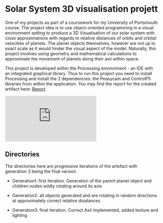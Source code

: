 # Solar System 3D visualisation projett
One of my projects as part of a coursework for my University of Portsmouth course. The project idea is to use object-oriented programming in a visual environment setting to produce a 3D Visualisation of our solar system with close approximations with regards to relative distances of orbits and orbital velocities of planets. The planet objects themselves, however are not up to exact scale as it would hinder the visual aspect of the model. Naturally, this project involves using geometry and mathematical calculations to approximate the movement of planets along their axii within space.

This project is developed within the Processing environment - an IDE with an integrated graphical library. Thus to run this project you need to install Processing and install the 2 dependencies: the Peasycam and ControlP5 libraries from within the application.
You may find the report for the created artifact here: [Report](https://github.com/ogrruz/solar-visual/blob/main/report.pdf)

![2024-01-04 17-36-57](https://github.com/ogrruz/solar-visual/blob/main/report.pdf)

## Directories

The directories here are progressive iterations of the artefact with generation 3 being the final version

* Generation1: first iteration. Generation of the parent planet object and children nodes wildly rotating around its axis

* Generation2: all objects generated and are rotating in random directions at approximately correct relative disatances  

* Generation3: final iteration. Correct Axii implemented, added texture and lighting
